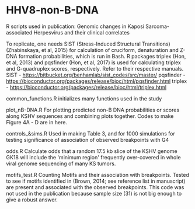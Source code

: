 # HHV8-non-B-DNA
R scripts used in publication: Genomic changes in Kaposi Sarcoma-associated Herpesvirus and their clinical correlates

To replicate, one needs SIST (Stress-Induced Structural Transitions) (Zhabinskaya, et al, 2015) for calculation of cruciform, denaturation and Z-DNA formation probabilities, which is run in Bash. R packages triplex (Hon, et al, 2013) and pqsfinder (Hon, et al, 2017) is used for calculating triplex and G-quadruplex scores, respectively. Refer to their respective manuals.
SIST - https://bitbucket.org/benhamlab/sist_codes/src/master/
pqsfinder - https://bioconductor.org/packages/release/bioc/html/pqsfinder.html
triplex - https://bioconductor.org/packages/release/bioc/html/triplex.html

common_functions.R
initializes many functions used in the study

plot_nB-DNA.R
For plotting predicted non-B DNA probabilities or scores along KSHV sequences and combining plots together. Codes to make Figure 4A - D are in here.

controls_&sims.R
Used in making Table 3, and for 1000 simulations for testing significance of association of observed breakpoints with G4

odds.R
Calculate odds that a random 17.5 kb slice of the KSHV genome GK18 will include the 'minimum region' frequently over-covered in whole viral genome sequencing of many KS tumors.

motifs_test.R
Counting Motifs and their association with breakpoints. Tested to see if motifs identified in (Brown, 2014; see reference list in manuscript) are present and associated with the observed breakpoints. This code was not used in the publication because sample size (31) is not big enough to give a robust answer.
